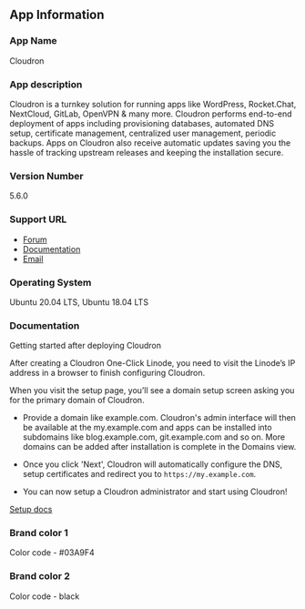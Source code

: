 ## App Information

### App Name
Cloudron

### App description
Cloudron is a turnkey solution for running apps like WordPress, Rocket.Chat, NextCloud, GitLab, OpenVPN & many more. Cloudron performs end-to-end deployment of apps including provisioning databases, automated DNS setup, certificate management, centralized user management, periodic backups. Apps on Cloudron also receive automatic updates saving you the hassle of tracking upstream releases and keeping the installation secure.

### Version Number
5.6.0

### Support URL
* [Forum](https://forum.cloudron.io)
* [Documentation](https://docs.cloudron.io)
* [Email](mailto:support@cloudron.io)

### Operating System
Ubuntu 20.04 LTS, Ubuntu 18.04 LTS

### Documentation
Getting started after deploying Cloudron

After creating a Cloudron One-Click Linode, you need to visit the Linode’s IP address in a browser to finish configuring Cloudron.

When you visit the setup page, you’ll see a domain setup screen asking you for the primary domain of Cloudron.

* Provide a domain like example.com. Cloudron's admin interface will then be available at the my.example.com and apps can be installed into
  subdomains like blog.example.com, git.example.com and so on. More domains can be added after installation is complete in the Domains view.

* Once you click 'Next', Cloudron will automatically configure the DNS, setup certificates and redirect you to `https://my.example.com`.

* You can now setup a Cloudron administrator and start using Cloudron!

[Setup docs](https://docs.cloudron.io/installation/#setup)

### Brand color 1
Color code - #03A9F4

### Brand color 2
Color code - black

